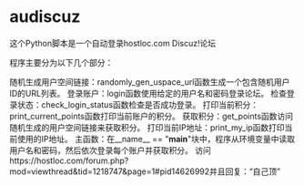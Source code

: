 # audiscuz
这个Python脚本是一个自动登录hostloc.com   Discuz!论坛

程序主要分为以下几个部分：

随机生成用户空间链接：randomly_gen_uspace_url函数生成一个包含随机用户ID的URL列表。
登录账户：login函数使用给定的用户名和密码登录论坛。
检查登录状态：check_login_status函数检查是否成功登录。
打印当前积分：print_current_points函数打印当前账户的积分。
获取积分：get_points函数访问随机生成的用户空间链接来获取积分。
打印当前IP地址：print_my_ip函数打印当前使用的IP地址。
主函数：在__name__ == "__main__"块中，程序从环境变量中读取用户名和密码，然后依次登录每个账户并获取积分。
访问https://hostloc.com/forum.php?mod=viewthread&tid=1218747&page=1#pid14626992并且回复：“自己顶”
